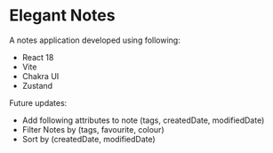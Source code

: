 # Elegant Notes

A notes application developed using following:

- React 18
- Vite
- Chakra UI
- Zustand

Future updates:

- Add following attributes to note (tags, createdDate, modifiedDate)
- Filter Notes by (tags, favourite, colour)
- Sort by (createdDate, modifiedDate)
